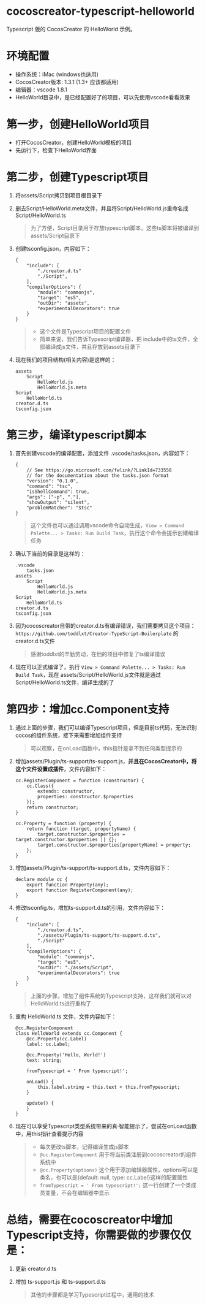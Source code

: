 # cocoscreator-typescript-helloworld
Typescript 版的 CocosCreator 的 HelloWorld 示例。

# 环境配置
* 操作系统：iMac (windows也适用)
* CocosCreator版本: 1.3.1 (1.3+ 应该都适用)
* 编辑器：vscode 1.8.1
* HelloWorld目录中，是已经配置好了的项目，可以先使用vscode看看效果

# 第一步，创建HelloWorld项目
* 打开CocosCreator，创建HelloWorld模板的项目
* 先运行下，检查下HelloWorld界面

# 第二步，创建Typescript项目
1. 将assets/Script拷贝到项目根目录下
2. 删去Script/HelloWorld.meta文件，并且将Script/HelloWorld.js重命名成Script/HelloWorld.ts
    > 为了方便，Script目录用于存放typescript脚本，这些ts脚本将被编译到assets/Script目录下

3. 创建tsconfig.json，内容如下：
    ```
    {
        "include": [
            "./creator.d.ts"
            "./Script",
        ],
        "compilerOptions": {
            "module": "commonjs",
            "target": "es5",
            "outDir": "assets",
            "experimentalDecorators": true
        }
    }
    ```
    > * 这个文件是Typescript项目的配置文件
    > * 简单来说，我们告诉Typescript编译器，把 include中的ts文件，全部编译成js文件，并且存放到assets目录下

4. 现在我们的项目结构(相关内容)是这样的：
    ```
    assets
        Script
            HelloWorld.js
            HelloWorld.js.meta
    Script
        HelloWorld.ts
    creator.d.ts
    tsconfig.json
    ```

# 第三步，编译typescript脚本
1. 首先创建vscode的编译配置，添加文件 .vscode/tasks.json，内容如下：
    ```
    {
        // See https://go.microsoft.com/fwlink/?LinkId=733558
        // for the documentation about the tasks.json format
        "version": "0.1.0",
        "command": "tsc",
        "isShellCommand": true,
        "args": ["-p", "."],
        "showOutput": "silent",
        "problemMatcher": "$tsc"
    }
    ```
    > 这个文件也可以通过调用vscode命令自动生成，`View > Command Palette... > Tasks: Run Build Task`，执行这个命令会提示创建编译任务

2. 确认下当前的目录是这样的：
    ```
    .vscode
        tasks.json
    assets
        Script
            HelloWorld.js
            HelloWorld.js.meta
    Script
        HelloWorld.ts
    creator.d.ts
    tsconfig.json
    ```

3. 因为cocoscreator自带的creator.d.ts有编译错误，我们需要拷贝这个项目：`https://github.com/toddlxt/Creator-TypeScript-Boilerplate` 的creator.d.ts文件
    > 感谢toddlxt的辛勤劳动，在他的项目中修复了ts编译错误

4. 现在可以正式编译了，执行 `View > Command Palette... > Tasks: Run Build Task`，现在 assets/Script/HelloWorld.js文件就是通过 Script/HelloWorld.ts文件，编译生成的了

# 第四步：增加cc.Component支持
1. 通过上面的步骤，我们可以编译Typescript项目，但是目前ts代码，无法识别cocos的组件系统，接下来需要增加组件支持
    > 可以观察，在onLoad函数中，this指针是拿不到任何类型提示的

2. 增加assets/Plugin/ts-support/ts-support.js，**并且在CocosCreator中，将这个文件设置成插件**，文件内容如下：
    ```
    cc.RegisterComponent = function (constructor) {
        cc.Class({
            extends: constructor,
            properties: constructor.$properties
        });
        return constructor;
    }

    cc.Property = function (property) {
        return function (target, propertyName) {
            target.constructor.$properties = target.constructor.$properties || {};
            target.constructor.$properties[propertyName] = property;
        };
    }
    ```

3. 增加assets/Plugin/ts-support/ts-support.d.ts，文件内容如下：
    ```
    declare module cc {
        export function Property(any);
        export function RegisterComponent(any);
    }
    ```

4. 修改tsconfig.ts，增加ts-support.d.ts的引用，文件内容如下：
    ```
    {
        "include": [
            "./creator.d.ts",
            "./assets/Plugin/ts-support/ts-support.d.ts",
            "./Script"
        ],
        "compilerOptions": {
            "module": "commonjs",
            "target": "es5",
            "outDir": "./assets/Script",
            "experimentalDecorators": true
        }
    }
    ```
    > 上面的步骤，增加了组件系统的Typescript支持，这样我们就可以对HelloWorld.ts进行重构了

5. 重构 HelloWorld.ts 文件，文件内容如下：
    ```
    @cc.RegisterComponent
    class HelloWorld extends cc.Component {
        @cc.Property(cc.Label)
        label: cc.Label;

        @cc.Property('Hello, World!')
        text: string;

        fromTypescript = ' From typescript!';

        onLoad() {
            this.label.string = this.text + this.fromTypescript;
        }

        update() {
        }
    }
    ```

6. 现在可以享受Typescript类型系统带来的真·智能提示了，尝试在onLoad函数中，用this指针查看提示内容
    > * 每次更改ts脚本，记得编译生成js脚本
    > * `@cc.RegisterComponent` 用于将当前类注册到cocoscreator的组件系统中
    > * `@cc.Property(options)` 这个用于添加编辑器属性，options可以是类名，也可以是{default: null, type: cc.Label}这样的配置属性
    > * `fromTypescript = ' From typescript!';` 这一行创建了一个类成员变量，不会在编辑器中显示

# 总结，需要在cocoscreator中增加 Typescript支持，你需要做的步骤仅仅是：
1. 更新 creator.d.ts
2. 增加 ts-support.js 和 ts-support.d.ts

    > 其他的步骤都是学习Typescript过程中，通用的技术
